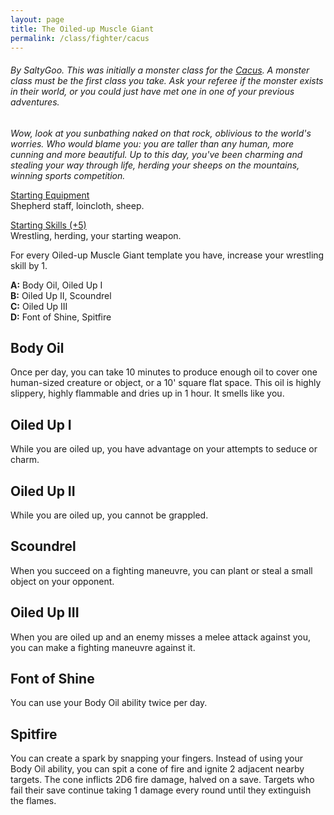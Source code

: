 ```yaml
---
layout: page
title: The Oiled-up Muscle Giant
permalink: /class/fighter/cacus
---
```


###### By SaltyGoo. This was initially a monster class for the [Cacus](https://saltygoo.github.io/monsters/cacus). A monster class must be the first class you take. Ask your referee if the monster exists in their world, or you could just have met one in one of your previous adventures.

*Wow, look at you sunbathing naked on that rock, oblivious to the world's worries. Who would blame you: you are taller than any human, more cunning and more beautiful. Up to this day, you've been charming and stealing your way through life, herding your sheeps on the mountains, winning sports competition.*

<ins>Starting Equipment</ins><br>
Shepherd staff, loincloth, sheep.

<ins>Starting Skills (+5)</ins><br>
Wrestling, herding, your starting weapon.

For every Oiled-up Muscle Giant template you have, increase your wrestling skill by 1.

**A:** Body Oil, Oiled Up I<br>
**B:** Oiled Up II, Scoundrel<br>
**C:** Oiled Up III<br>
**D:** Font of Shine, Spitfire<br>

## Body Oil
Once per day, you can take 10 minutes to produce enough oil to cover one human-sized creature or object, or a 10' square flat space. This oil is highly slippery, highly flammable and dries up in 1 hour. It smells like you.

## Oiled Up I
While you are oiled up, you have advantage on your attempts to seduce or charm.

## Oiled Up II
While you are oiled up, you cannot be grappled.

## Scoundrel
When you succeed on a fighting maneuvre, you can plant or steal a small object on your opponent.

## Oiled Up III
When you are oiled up and an enemy misses a melee attack against you, you can make a fighting maneuvre against it.

## Font of Shine
You can use your Body Oil ability twice per day.

## Spitfire
You can create a spark by snapping your fingers. Instead of using your Body Oil ability, you can spit a cone of fire and ignite 2 adjacent nearby targets. The cone inflicts 2D6 fire damage, halved on a save. Targets who fail their save continue taking 1 damage every round until they extinguish the flames.
